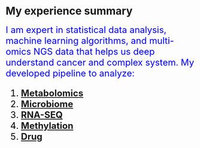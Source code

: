 # My experience summary
<font color='blue' size='5'>I am expert in statistical data analysis, machine learning algorithms, 
and multi-omics NGS data that helps us deep understand cancer and complex system.
<font color='blue' size='5'>
My developed pipeline to analyze:
<font color='black' size='5'>
1. __[Metabolomics](https://pubs.acs.org/doi/full/10.1021/acs.jproteome.7b00595)__
2. __[Microbiome](https://pubs.acs.org/doi/full/10.1021/acs.jproteome.7b00595)__
3. __[RNA-SEQ](https://pubs.acs.org/doi/full/10.1021/acs.jproteome.7b00595)__
4. __[Methylation](https://pubs.acs.org/doi/full/10.1021/acs.jproteome.7b00595)__
5. __[Drug](https://pubs.acs.org/doi/full/10.1021/acs.jproteome.7b00595)__

